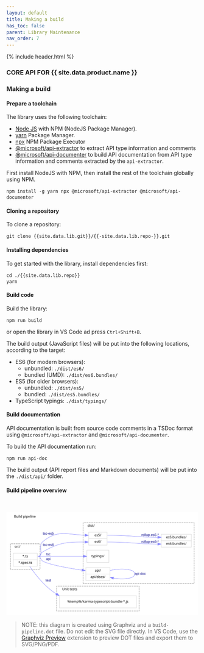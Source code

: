 ```yaml
---
layout: default
title: Making a build
has_toc: false
parent: Library Maintenance
nav_order: 7  
---
```

{% include header.html %}
### CORE API FOR {{ site.data.product.name }}

### Making a build

<a name="toolchain"></a>
#### Prepare a toolchain

The library uses the following toolchain:

* [Node JS](https://nodejs.org) with NPM (NodeJS Package Manager).
* [yarn](https://yarnpkg.com) Package Manager.
* [npx](https://www.npmjs.com/package/npx) NPM Package Executor
* [@microsoft/api-extractor](https://api-extractor.com/pages/overview/intro/) to extract API type information and comments
* [@microsoft/api-documenter](https://api-extractor.com/pages/setup/generating_docs/) to build API documentation from API type information and comments extracted by the `api-extractor`.

First install NodeJS with NPM, then install the rest of the toolchain globally using NPM.

```
npm install -g yarn npx @microsoft/api-extractor @microsoft/api-documenter
```

<a name="clone"></a>
#### Cloning a repository

To clone a repository:

```
git clone {{site.data.lib.git}}/{{-site.data.lib.repo-}}.git
```

<a name="deps"></a>
#### Installing dependencies

To get started with the library, install dependencies first:

```
cd ./{{site.data.lib.repo}}
yarn
```

<a name="code"></a>
#### Build code

Build the library:

```
npm run build
```

or open the library in VS Code ad press `Ctrl+Shift+B`.

The build output (JavaScript files) will be put into the following locations, according to the target:
* ES6 (for modern browsers):
  * unbundled: `./dist/es6/`
  * bundled (UMD): `./dist/es6.bundles/`
* ES5 (for older browsers):
  * unbundled: `./dist/es5/`
  * bundled: `./dist/es5.bundles/`
* TypeScript typings: `./dist/typings/`

<a name="documentation"></a>
#### Build documentation

API documentation is built from source code comments in a TSDoc format
using `@microsoft/api-extractor` and `@microsoft/api-documenter`.

To build the API documentation run:
```
npm run api-doc
```

The build output (API report files and Markdown documents) will be put into the `./dist/api/` folder.

#### Build pipeline overview
<BR>

[![Build pipeline](build-pipeline.svg)](build-pipeline.dot)

> NOTE: this diagram is created using Graphviz and a `build-pipeline.dot` file.
Do not edit the SVG file directly.
In VS Code, use the [Graphviz Preview](https://marketplace.visualstudio.com/items?itemName=EFanZh.graphviz-preview)
extension to preview DOT files and export them to SVG/PNG/PDF.
